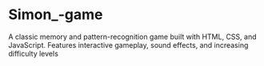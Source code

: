 # Simon_-game
A classic memory and pattern-recognition game built with HTML, CSS, and JavaScript. Features interactive gameplay, sound effects, and increasing difficulty levels
